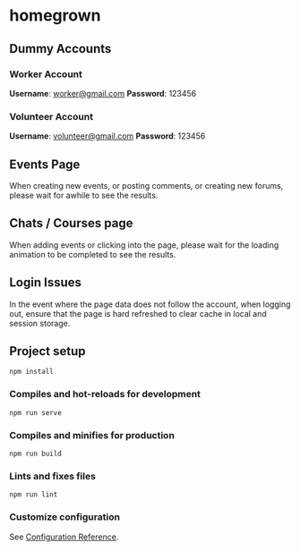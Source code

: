 # homegrown

## Dummy Accounts
### Worker Account
<b>Username</b>: worker@gmail.com
<b>Password</b>: 123456

### Volunteer Account
<b>Username</b>: volunteer@gmail.com
<b>Password</b>: 123456

## Events Page
When creating new events, or posting comments, or creating new forums, please wait for awhile to see the results.

## Chats / Courses page
When adding events or clicking into the page, please wait for the loading animation to be completed to 
see the results.

## Login Issues
In the event where the page data does not follow the account, when logging out, ensure that the page is hard refreshed to clear cache in local and session storage.

## Project setup
```
npm install
```

### Compiles and hot-reloads for development
```
npm run serve
```

### Compiles and minifies for production
```
npm run build
```

### Lints and fixes files
```
npm run lint
```

### Customize configuration
See [Configuration Reference](https://cli.vuejs.org/config/).
